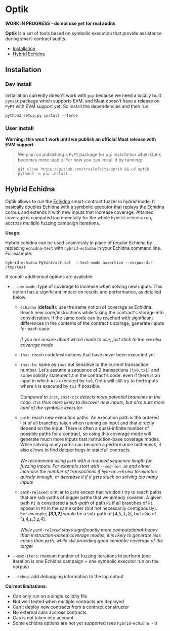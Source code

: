 # Optik
**WORK IN PROGRESS - do not use yet for real audits**

**Optik** is a set of tools based on symbolic execution that provide
assistance during smart-contract audits.

- [Installation](#installation)
- [Hybrid Echidna](#hybrid-echidna)

## Installation

### Dev install
Installation currently doesn't work with `pip` because we need a locally built `pymaat` package which supports EVM, and Maat doesn't have a release on `PyPI` with EVM support yet. So install the dependencies and then run:

```
python3 setup.py install --force 
```

### User install

**Warning: this won't work until we publish an official Maat release with EVM support**

> We plan on publishing a `PyPI` package for `pip` installation when Optik becomes more stable.
> For now you can install it by running:
> 
> ```
> git clone https://github.com/trailofbits/optik && cd optik
> python3 -m pip install .
> ```

## Hybrid Echidna
Optik allows to run the [Echidna](https://github.com/crytic/echidna) smart-contract fuzzer in _hybrid_ mode. It basically couples Echidna with a symbolic executor that replays the Echidna corpus and extends it with new inputs that increase coverage. Attained coverage is computed incrementally for the whole `hybrid-echidna` run, accross multiple fuzzing campaign iterations.

**Usage**:

Hybrid echidna can be used seamlessly in place of regular Echidna by replacing `echidna-test` with `hybrid-echidna` in your Echidna command line. 
For example: 

```
hybrid-echidna MyContract.sol  --test-mode assertion --corpus-dir /tmp/test
```

A couple additionnal options are available:

- `--cov-mode`: type of coverage to increase when solving new inputs. This option has a significant impact on results and performance, as detailed below:

  - `echidna` (**default**): use the same notion of coverage as Echidna. Reach new code/instructions while taking the contract's storage into consideration. If the same code can be reached with significant differences in the contents of the contract's storage, generate inputs for each case.<br><br>
  <i>If you are unsure about which mode to use, just stick to the `echidna` coverage mode</i>

  - `inst`: reach code/instructions that have never been executed yet

  - `inst-tx`: same as `inst` but sensitive to the current transaction number. Let's assume a sequence of 2 transactions `[tx0,tx1]` and some solidity statement `A` in the contract's code: even if there is an input in which `A` is executed by `tx0`, Optik will still try to find inputs where `A` is executed by `tx1` if possible. <br><br> 
    <i>Compared to `inst`, `inst-ctx` detects more potential branches in the code. It is thus more likely to discover new inputs, but also puts more load of the symbolic executor</i>
  
  - `path`: reach new execution paths. An execution path is the ordered list of all branches taken when running an input and that directly depend on the input. There is often a quasi-infinite number of possible paths for a contract, so using this coverage mode will generate much more inputs that instruction-base coverage modes. While solving many paths can become a performance bottleneck, it also allows to find deeper bugs in statefull contracts. <br><br>
    <i>We recommend using `path` with a reduced sequence length for fuzzing inputs. For example start with `--seq-len 10` and either increase the number of transactions if `hybrid-echidna` terminates quickly enough, or decrease it if it gets stuck on solving too many inputs</i>
  
  - `path-relaxed`: similar to `path` except that we don't try to reach paths that are sub-paths of bigger paths that we already covered. A given path `P1` is considered a _sub-path_ of path `P2` if all branches of `P1` appear in `P2` in the same order (but not necessarily contiguously). For example, **[3,1,2]** would be a sub-path of [4,**`3,1,2`**], but also of [**`3`**,4,**`1`**,3,**`2`**,4]. <br><br> 
     <i>While `path-relaxed` stays significantly more computational-heavy than instruction-based coverage modes, it is likely to generate less cases than `path`, while still providing good semantic coverage of the target</i>

- `--max-iters`: maxium number of fuzzing iterations to perform (one iteration is one Echidna campaign + one symbolic executor run on the corpus)

- `--debug`: add debugging information to the log output

**Current limitations**:

- Can only run on a single solidity file
- Not well tested when multiple contracts are deployed
- Can't deploy new contracts from a contract constructor
- No external calls accross contracts
- Gas is not taken into account
- Some echidna options are not yet supported (see `hybrid-echidna -h`)
